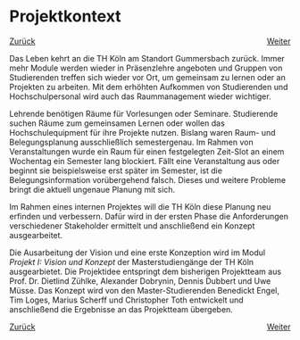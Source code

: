 # Projektkontext

<div style="display: flex; justify-content: space-between;">
  <a href="..">Zurück</a>
  <a href="../projektziel">Weiter</a>
</div>

Das Leben kehrt an die TH Köln am Standort Gummersbach zurück. Immer mehr Module werden wieder in Präsenzlehre angeboten und Gruppen von Studierenden treffen sich wieder vor Ort, um gemeinsam zu lernen oder an Projekten zu arbeiten. Mit dem erhöhten Aufkommen von Studierenden und Hochschulpersonal wird auch das Raummanagement wieder wichtiger.

Lehrende benötigen Räume für Vorlesungen oder Seminare. Studierende suchen Räume zum gemeinsamen Lernen oder wollen das Hochschulequipment für ihre Projekte nutzen. Bislang waren Raum- und Belegungsplanung ausschließlich semestergenau. Im Rahmen von Veranstaltungen wurde ein Raum für einen festgelegten Zeit-Slot an einem Wochentag ein Semester lang blockiert. Fällt eine Veranstaltung aus oder beginnt sie beispielsweise erst später im Semester, ist die Belegungsinformation vorübergehend falsch. Dieses und weitere Probleme bringt die aktuell ungenaue Planung mit sich.

Im Rahmen eines internen Projektes will die TH Köln diese Planung neu erfinden und verbessern. Dafür wird in der ersten Phase die Anforderungen verschiedener Stakeholder ermittelt und anschließend ein Konzept ausgearbeitet.

Die Ausarbeitung der Vision und eine erste Konzeption wird im Modul *Projekt I: Vision und Konzept* der Masterstudiengänge der TH Köln ausgearbietet. Die Projektidee entspringt dem bisherigen Projektteam aus Prof. Dr. Dietlind Zühlke, Alexander Dobrynin, Dennis Dubbert und Uwe Müsse. Das Konzept wird von den Master-Studierenden Benedickt Engel, Tim Loges, Marius Scherff und Christopher Toth entwickelt und anschließend die Ergebnisse an das Projektteam übergeben.

<div style="display: flex; justify-content: space-between;">
  <a href="..">Zurück</a>
  <a href="../projektziel">Weiter</a>
</div>
